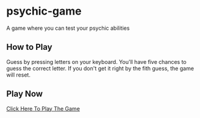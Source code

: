 # psychic-game
A game where you can test your psychic abilities

## How to Play
Guess by pressing letters on your keyboard. You'll have five chances to guess the correct letter. If you don't get it right by the fith guess, the game will reset.

## Play Now

[Click Here To Play The Game](https://aaronnealy.github.io/psychic-game/)
